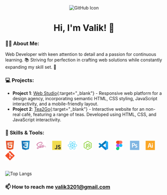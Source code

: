 <div align="center">
  
<picture>
  <source media="(prefers-color-scheme: dark)" srcset="https://upload.wikimedia.org/wikipedia/commons/2/24/Github_logo_svg.svg">
  <source media="(prefers-color-scheme: light)" srcset="https://simpleicons.org/icons/github.svg">
  <img alt="GitHub Icon" src="https://simpleicons.org/icons/github.svg" width="100">
</picture>

  <h1>
    Hi, I'm Valik! 👋
  </h1>
</div>

### 👨‍💻 About Me:
Web Developer with keen attention to detail and a passion for continuous learning. 📚 Striving for perfection in crafting web solutions while constantly expanding my skill set. 🚀

<!-- 🌐 Languages: 
- 🇺🇦 Ukrainian - native 
- 🇵🇱 Polish - advanced
- 🇬🇧 English - intermediate -->

### 💻 Projects:
<!-- TO DO: add projcets later -->
- **Project 1**: [Web Studio](https://valik3201.github.io/WebStudio/){:target="_blank"} - Responsive web platform for a design agency, incorporating semantic HTML, CSS styling, JavaScript interactivity, and a mobile-friendly layout.
- **Project 2**: [Tea2Go](https://valik3201.github.io/Tea2Go/){:target="_blank"} - Interactive website for an non-real café, featuring a range of teas. Developed using HTML, CSS, and JavaScript interactivity.


### 🧩 Skills & Tools:
<div align="left">
  <img src="https://github.com/devicons/devicon/blob/master/icons/html5/html5-original.svg" height="30" alt="html logo"  />
  <img width="12" />
  <img src="https://github.com/devicons/devicon/blob/master/icons/css3/css3-original.svg" height="30" alt="css3 logo"  />
  <img width="12" />
  <img src="https://github.com/devicons/devicon/blob/master/icons/sass/sass-original.svg" height="30" alt="sass logo"  />
  <img width="12" />
  <img src="https://github.com/devicons/devicon/blob/master/icons/javascript/javascript-original.svg" height="30" alt="javascript logo"  />
  <img width="12" />
  <img src="https://github.com/devicons/devicon/blob/master/icons/react/react-original.svg" height="30" alt="react logo"  />
  <img width="12" />
  <img src="https://github.com/devicons/devicon/blob/master/icons/nodejs/nodejs-original.svg" height="30" alt="nodejs logo"  />
  <img width="12" />
  <img src="https://github.com/devicons/devicon/blob/master/icons/vscode/vscode-original.svg" height="30" alt="vscode logo"  />
  <img width="12" />
  <img src="https://github.com/devicons/devicon/blob/master/icons/figma/figma-original.svg" height="30" alt="figma logo"  />
  <img width="12" />
  <img src="https://github.com/devicons/devicon/blob/master/icons/photoshop/photoshop-plain.svg" height="30" alt="adobe photoshop logo"  />
  <img width="12" />
  <img src="https://github.com/devicons/devicon/blob/master/icons/illustrator/illustrator-plain.svg" height="30" alt="adobe illustrator logo"  />
  <img width="12" />
  <img src="https://github.com/devicons/devicon/blob/master/icons/git/git-original.svg" height="30" alt="git logo"  />
</div>
<br />

![Top Langs](https://github-readme-stats.vercel.app/api/top-langs/?username=valik3201&layout=compact)
  
<!--  ### GitHub Stats:
![Valik's GitHub Stats](https://github-readme-stats.vercel.app/api?username=Valik3201&show_icons=true&count_private=true&hide_border=true) -->

### 📫 How to reach me valik3201@gmail.com
